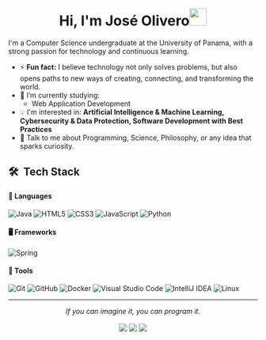 <h1 align="center">Hi, I'm José Olivero<img src="https://media.giphy.com/media/hvRJCLFzcasrR4ia7z/giphy.gif" width="35"></h1>

I'm a Computer Science undergraduate at the University of Panama, with a strong passion for technology and continuous learning.  

- ⚡ **Fun fact:** I believe technology not only solves problems, but also opens paths to new ways of creating, connecting, and transforming the world.  
- 🔭 I’m currently studying:  
  - Web Application Development  
- :bulb: I'm interested in: **Artificial Intelligence & Machine Learning, Cybersecurity & Data Protection, Software Development with Best Practices**  
- 💬 Talk to me about Programming, Science, Philosophy, or any idea that sparks curiosity.  




## 🛠 &nbsp;Tech Stack

#### 🔧 Languages

![Java](https://img.shields.io/badge/java-%23ED8B00.svg?style=for-the-badge&logo=openjdk&logoColor=white)
![HTML5](https://img.shields.io/badge/html5-%23E34F26.svg?style=for-the-badge&logo=html5&logoColor=white)
![CSS3](https://img.shields.io/badge/css3-%231572B6.svg?style=for-the-badge&logo=css3&logoColor=white)
![JavaScript](https://camo.githubusercontent.com/b50d4b5449ac9bed0fc02238425fd56db93011d5019563595023ff0bb1a02162/68747470733a2f2f696d672e736869656c64732e696f2f62616467652f4a6176615363726970742d4637444631453f7374796c653d666f722d7468652d6261646765266c6f676f3d6a617661736372697074266c6f676f436f6c6f723d626c61636b)
![Python](https://img.shields.io/badge/Python-%2314354C.svg?style=for-the-badge&logo=python&logoColor=white)

#### 🖥️ Frameworks

![Spring](https://camo.githubusercontent.com/9ee242f2c2b1eb587f7e42704b3a0629082aac88f66fff96d34723f777b07775/68747470733a2f2f696d672e736869656c64732e696f2f62616467652f737072696e672d2532333644423333462e7376673f7374796c653d666f722d7468652d6261646765266c6f676f3d737072696e67266c6f676f436f6c6f723d7768697465)

#### 🔧 Tools

![Git](https://img.shields.io/badge/git-%23F05033.svg?style=for-the-badge&logo=git&logoColor=white)
![GitHub](https://img.shields.io/badge/github-%23121011.svg?style=for-the-badge&logo=github&logoColor=white)
![Docker](https://img.shields.io/badge/Docker-%230db7ed.svg?style=for-the-badge&logo=docker&logoColor=white)
![Visual Studio Code](https://img.shields.io/badge/Visual%20Studio%20Code-0078d7.svg?style=for-the-badge&logo=visual-studio-code&logoColor=white)
![IntelliJ IDEA](https://img.shields.io/badge/IntelliJIDEA-000000.svg?style=for-the-badge&logo=intellij-idea&logoColor=white)
![Linux](https://img.shields.io/badge/Linux-FCC624?style=for-the-badge&logo=linux&logoColor=black)


<hr>
<p align="center">
   <i>If you can imagine it, you can program it.</i>
   <br>
<br>
<a target="_blank" href="https://www.linkedin.com/in/jos%C3%A9-olivero-403102340/"><img src="https://img.shields.io/badge/-LinkedIn-0077B5?style=for-the-badge&logo=Linkedin&logoColor=white"></img></a>
  <a target="_blank" href="https://www.instagram.com/hee.abj/"><img src="https://img.shields.io/badge/Instagram-%23E4405F.svg?style=for-the-badge&logo=Instagram&logoColor=white"></img></a>
<a target="_blank" href="https://mail.google.com/mail/u/0/#inbox?compose=GTvVlcSGKnSlSgjLNLfJZNvGZxMtwTVTqXPfZZzwxmDcLnKqpqgNLVsqVdghfRvdPLXgmVVtsxZDz"><img src="https://img.shields.io/badge/-Gmail-D14836?style=for-the-badge&logo=Gmail&logoColor=white"></img></a>
<br>
</p>


